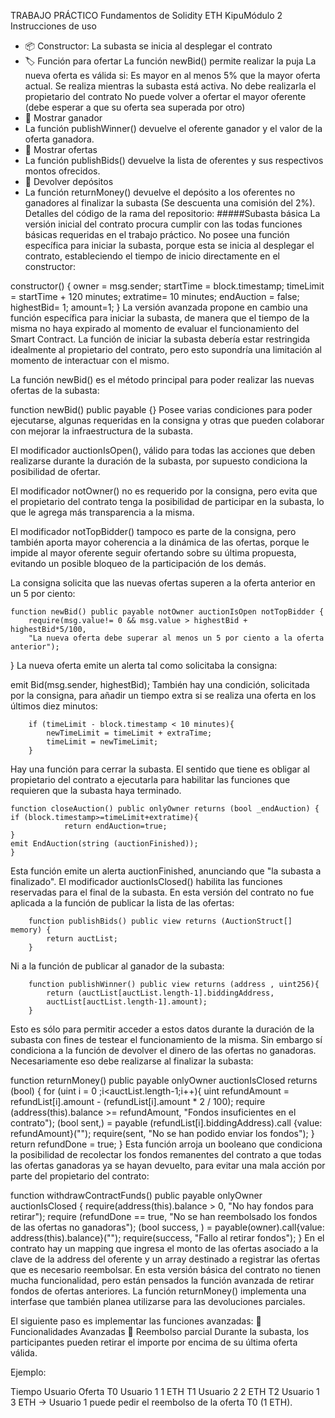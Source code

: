 TRABAJO PRÁCTICO
Fundamentos de Solidity
ETH KipuMódulo 2
Instrucciones de uso
- 📦 Constructor:
La subasta se inicia al desplegar el contrato
- 🏷️ Función para ofertar
La función newBid() permite realizar la puja
La nueva oferta es válida si:
Es mayor en al menos 5% que la mayor oferta actual.
Se realiza mientras la subasta está activa.
No debe realizarla el propietario del contrato
No puede volver a ofertar el mayor oferente (debe esperar a que su oferta sea superada por otro)
- 🥇 Mostrar ganador
- La función publishWinner() devuelve el oferente ganador y el valor de la oferta ganadora.
- 📜 Mostrar ofertas
- La función publishBids() devuelve la lista de oferentes y sus respectivos montos ofrecidos.
- 💸 Devolver depósitos
- La función returnMoney() devuelve el depósito a los oferentes no ganadores al finalizar la subasta (Se descuenta una comisión del 2%).
Detalles del código de la rama del repositorio:
#####Subasta básica La versión inicial del contrato procura cumplir con las todas funciones básicas requeridas en el trabajo práctico. No posee una función específica para iniciar la subasta, porque esta se inicia al desplegar el contrato, estableciendo el tiempo de inicio directamente en el constructor:

constructor() {
         owner = msg.sender;
         startTime = block.timestamp;
         timeLimit = startTime + 120 minutes;
         extratime= 10 minutes;
         endAuction = false;
         highestBid= 1;
         amount=1;
    }
La versión avanzada propone en cambio una función específica para iniciar la subasta, de manera que el tiempo de la misma no haya expirado al momento de evaluar el funcionamiento del Smart Contract. La función de iniciar la subasta debería estar restringida idealmente al propietario del contrato, pero esto supondría una limitación al momento de interactuar con el mismo.

La función newBid() es el método principal para poder realizar las nuevas ofertas de la subasta:

function newBid() public payable {}
Posee varias condiciones para poder ejecutarse, algunas requeridas en la consigna y otras que pueden colaborar con mejorar la infraestructura de la subasta.

El modificador auctionIsOpen(), válido para todas las acciones que deben realizarse durante la duración de la subasta, por supuesto condiciona la posibilidad de ofertar.

El modificador notOwner() no es requerido por la consigna, pero evita que el propietario del contrato tenga la posibilidad de participar en la subasta, lo que le agrega más transparencia a la misma.

El modificador notTopBidder() tampoco es parte de la consigna, pero también aporta mayor coherencia a la dinámica de las ofertas, porque le impide al mayor oferente seguir ofertando sobre su última propuesta, evitando un posible bloqueo de la participación de los demás.

La consigna solicita que las nuevas ofertas superen a la oferta anterior en un 5 por ciento:

    function newBid() public payable notOwner auctionIsOpen notTopBidder {
        require(msg.value!= 0 && msg.value > highestBid + highestBid*5/100,
        "La nueva oferta debe superar al menos un 5 por ciento a la oferta anterior");
}
La nueva oferta emite un alerta tal como solicitaba la consigna:

emit Bid(msg.sender, highestBid);
También hay una condición, solicitada por la consigna, para añadir un tiempo extra si se realiza una oferta en los últimos diez minutos:

        if (timeLimit - block.timestamp < 10 minutes){
            newTimeLimit = timeLimit + extraTime;
            timeLimit = newTimeLimit;
        }
Hay una función para cerrar la subasta. El sentido que tiene es obligar al propietario del contrato a ejecutarla para habilitar las funciones que requieren que la subasta haya terminado.

    function closeAuction() public onlyOwner returns (bool _endAuction) {
    if (block.timestamp>=timeLimit+extratime){
                return endAuction=true;
    }
    emit EndAuction(string (auctionFinished));
    }
Esta función emite un alerta auctionFinished, anunciando que "la subasta a finalizado". El modificador auctionIsClosed() habilita las funciones reservadas para el final de la subasta. En esta versión del contrato no fue aplicada a la función de publicar la lista de las ofertas:

        function publishBids() public view returns (AuctionStruct[] memory) {
            return auctList;
        }
Ni a la función de publicar al ganador de la subasta:

        function publishWinner() public view returns (address , uint256){
            return (auctList[auctList.length-1].biddingAddress, 
            auctList[auctList.length-1].amount);
        }
Esto es sólo para permitir acceder a estos datos durante la duración de la subasta con fines de testear el funcionamiento de la misma. Sin embargo sí condiciona a la función de devolver el dinero de las ofertas no ganadoras. Necesariamente eso debe realizarse al finalizar la subasta:

 function returnMoney() public payable onlyOwner auctionIsClosed returns (bool) {
            for (uint i = 0 ;i<auctList.length-1;i++){
                uint refundAmount = refundList[i].amount - (refundList[i].amount * 2 / 100);
                require (address(this).balance >= refundAmount, "Fondos insuficientes en el contrato");
                (bool sent,) = payable (refundList[i].biddingAddress).call {value: refundAmount}("");
                require(sent, "No se han podido enviar los fondos");
            }
            return refundDone = true;
        }
Esta función arroja un booleano que condiciona la posibilidad de recolectar los fondos remanentes del contrato a que todas las ofertas ganadoras ya se hayan devuelto, para evitar una mala acción por parte del propietario del contrato:

function withdrawContractFunds() public payable onlyOwner auctionIsClosed {
        require(address(this).balance > 0, "No hay fondos para retirar");
        require (refundDone == true, "No se han reembolsado los fondos de las ofertas no ganadoras");
        (bool success, ) = payable(owner).call{value: address(this).balance}("");
        require(success, "Fallo al retirar fondos");
    }
En el contrato hay un mapping que ingresa el monto de las ofertas asociado a la clave de la address del oferente y un array destinado a registrar las ofertas que es necesario reembolsar. En esta versión básica del contrato no tienen mucha funcionalidad, pero están pensados la función avanzada de retirar fondos de ofertas anteriores. La función returnMoney() implementa una interfase que también planea utilizarse para las devoluciones parciales.

El siguiente paso es implementar las funciones avanzadas: 🚀 Funcionalidades Avanzadas 🔁 Reembolso parcial Durante la subasta, los participantes pueden retirar el importe por encima de su última oferta válida.

Ejemplo:

Tiempo Usuario Oferta T0 Usuario 1 1 ETH T1 Usuario 2 2 ETH T2 Usuario 1 3 ETH → Usuario 1 puede pedir el reembolso de la oferta T0 (1 ETH).
